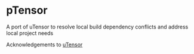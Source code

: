 # pTensor

A port of uTensor to resolve local build dependency conflicts and address local project needs

Acknowledgements to [uTensor](https://github.com/uTensor/uTensor.git)